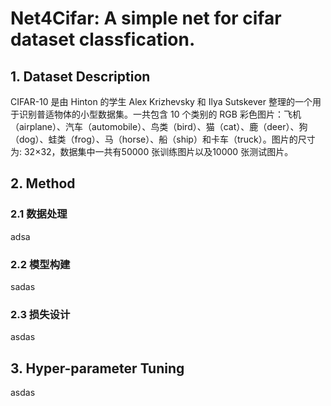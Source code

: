 # Net4Cifar: A simple net for cifar dataset classfication.

## 1. Dataset Description
CIFAR-10 是由 Hinton 的学生 Alex Krizhevsky 和 Ilya Sutskever 整理的一个用于识别普适物体的小型数据集。一共包含 10 个类别的 RGB 彩色图片：飞机（airplane）、汽车（automobile）、鸟类（bird）、猫（cat）、鹿（deer）、狗（dog）、蛙类（frog）、马（horse）、船（ship）和卡车（truck）。图片的尺寸为: 32×32，数据集中一共有50000 张训练图片以及10000 张测试图片。
## 2. Method
### 2.1 数据处理
adsa
### 2.2 模型构建
sadas
### 2.3 损失设计
asdas
## 3. Hyper-parameter Tuning
asdas
